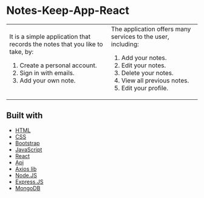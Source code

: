 # Notes-Keep-App-React


<table>
<tr>
<td>
  It is a simple application that records the notes that you like to take, by: 
  <ol>
    <li>Create a personal account.</li>
    <li>Sign in with emails.</li>
    <li>Add your own note.</li>
  </ol>
</td>
 <td>
    The application offers many services to the user, including: 
  <ol>
    <li>Add your notes. </li>
    <li>Edit your notes.</li>
    <li>Delete your notes.</li>
    <li>View all previous notes.</li>
    <li>Edit your profile.</li>
  </ol>
</td>
</tr>
</table>




## Built with 

- [HTML](https://html.com/)
- [CSS](https://css-tricks.com/) 
- [Bootstrap](http://getbootstrap.com/)
- [JavaScript](https://www.javascript.com/)
- [React](https://ar.reactjs.org/)
- [Api](http://getbootstrap.com/)
- [Axios lib](https://www.api.org/)
- [Node.JS](https://nodejs.org/en/)
- [Express.JS](https://expressjs.com/)
- [MongoDB](https://www.mongodb.com/)

